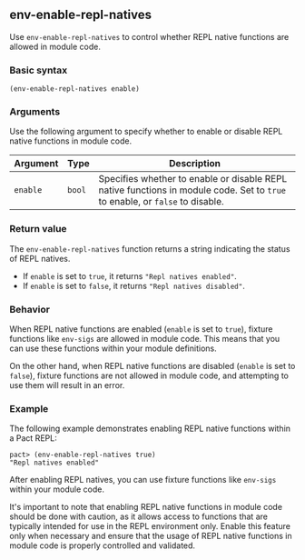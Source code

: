 ## env-enable-repl-natives

Use `env-enable-repl-natives` to control whether REPL native functions are allowed in module code.

### Basic syntax

`(env-enable-repl-natives enable)`

### Arguments

Use the following argument to specify whether to enable or disable REPL native functions in module code.

| Argument | Type | Description |
| --- | --- | --- |
| `enable` | `bool` | Specifies whether to enable or disable REPL native functions in module code. Set to `true` to enable, or `false` to disable. |

### Return value

The `env-enable-repl-natives` function returns a string indicating the status of REPL natives.

- If `enable` is set to `true`, it returns `"Repl natives enabled"`.
- If `enable` is set to `false`, it returns `"Repl natives disabled"`.

### Behavior

When REPL native functions are enabled (`enable` is set to `true`), fixture functions like `env-sigs` are allowed in module code. This means that you can use these functions within your module definitions.

On the other hand, when REPL native functions are disabled (`enable` is set to `false`), fixture functions are not allowed in module code, and attempting to use them will result in an error.

### Example

The following example demonstrates enabling REPL native functions within a Pact REPL:

```pact
pact> (env-enable-repl-natives true)
"Repl natives enabled"
```

After enabling REPL natives, you can use fixture functions like `env-sigs` within your module code.

It's important to note that enabling REPL native functions in module code should be done with caution, as it allows access to functions that are typically intended for use in the REPL environment only. Enable this feature only when necessary and ensure that the usage of REPL native functions in module code is properly controlled and validated.
